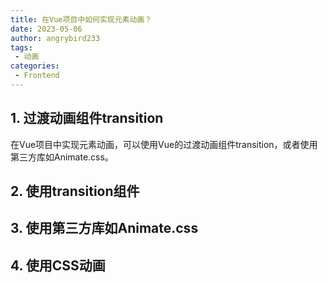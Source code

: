 ```yaml
---
title: 在Vue项目中如何实现元素动画？
date: 2023-05-06
author: angrybird233
tags:
 - 动画
categories:
 - Frontend
---
```


## 1. 过渡动画组件transition
在Vue项目中实现元素动画，可以使用Vue的过渡动画组件transition，或者使用第三方库如Animate.css。

## 2. 使用transition组件

## 3. 使用第三方库如Animate.css

## 4. 使用CSS动画